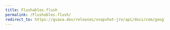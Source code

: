 ```yaml
---
title: Flushables.flush
permalink: /Flushables.flush/
redirect_to: https://guava.dev/releases/snapshot-jre/api/docs/com/google/common/io/Flushables.html#flush-java.io.Flushable-boolean-
---
```

